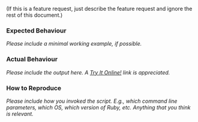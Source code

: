 (If this is a feature request, just describe the feature request and ignore the rest of this document.)

### Expected Behaviour

_Please include a minimal working example, if possible._

### Actual Behaviour

_Please include the output here. A [Try It Online!](https://tio.run/#Attache) link is appreciated._

### How to Reproduce

_Please include how you invoked the script. E.g., which command line parameters, which OS, which version of Ruby, etc. Anything that you think is relevant._

